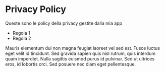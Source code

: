 # Privacy Policy

Queste sono le policy della privacy gestite dalla mia app
- Regola 1
- Regola 2

Mauris elementum dui non magna feugiat laoreet vel sed est. Fusce luctus eget velit id tincidunt. Sed gravida sapien quis nisl rutrum, quis interdum quam imperdiet. Nulla sagittis euismod purus id pulvinar. Sed ut ultrices eros, id lobortis orci. Sed posuere nec diam eget pellentesque.